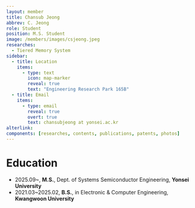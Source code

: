 ```yaml
---
layout: member
title: Chansub Jeong
abbrev: C. Jeong
role: Student
position: M.S. Student
image: /members/images/csjeong.jpeg
researches:
  - Tiered Memory System
sidebar:
  - title: Location
    items:
      - type: text
        icon: map-marker
        reveal: true
        text: "Engineering Research Park 165B"
  - title: Email
    items:
      - type: email
        reveal: true
        overt: true
        text: chansubjeong at yonsei.ac.kr
alterlink: 
components: [researches, contents, publications, patents, photos]
---
```


# Education
* 2025.09~, **M.S.**, Dept. of Systems Semiconductor Engineering, **Yonsei University**
* 2021.03~2025.02, **B.S.**, in Electronic & Computer Engineering, **Kwangwoon University**

